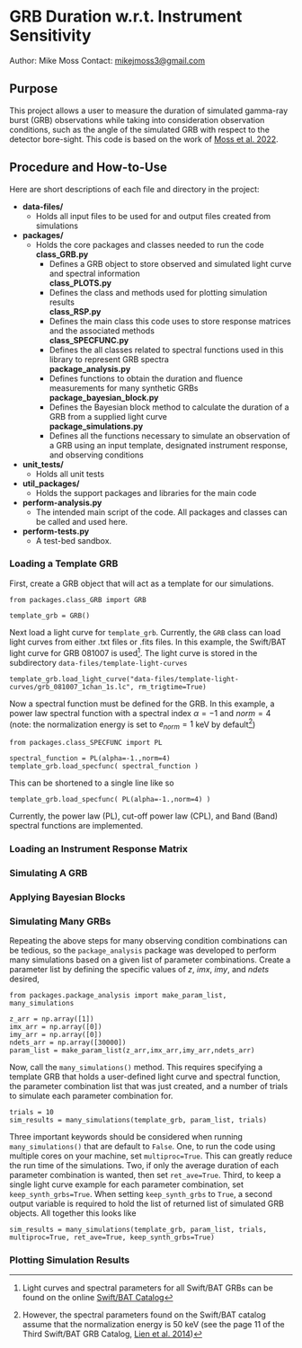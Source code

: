 # GRB Duration w.r.t. Instrument Sensitivity
Author: Mike Moss
Contact: mikejmoss3@gmail.com

## Purpose

This project allows a user to measure the duration of simulated gamma-ray burst (GRB) observations while taking into consideration observation conditions, such as the angle of the simulated GRB with respect to the detector bore-sight. This code is based on the work of [Moss et al. 2022](https://ui.adsabs.harvard.edu/abs/2022ApJ...927..157M/abstract).

## Procedure and How-to-Use

Here are short descriptions of each file and directory in the project:

* **data-files/**
	- Holds all input files to be used for and output files created from simulations
* **packages/**
	- Holds the core packages and classes needed to run the code <br>
	__class_GRB.py__
		- Defines a GRB object to store observed and simulated light curve and spectral information <br>
	__class_PLOTS.py__
		- Defines the class and methods used for plotting simulation results <br>
	__class_RSP.py__
		- Defines the main class this code uses to store response matrices and the associated methods <br>
	__class_SPECFUNC.py__
		- Defines the all classes related to spectral functions used in this library to represent GRB spectra <br>
	__package_analysis.py__
		- Defines functions to obtain the duration and fluence measurements for many synthetic GRBs <br>
	__package_bayesian_block.py__
		- Defines the Bayesian block method to calculate the duration of a GRB from a supplied light curve <br>
	__package_simulations.py__
		- Defines all the functions necessary to simulate an observation of a GRB using an input template, designated instrument response, and observing conditions <br>
* **unit_tests/**
	- Holds all unit tests
* **util_packages/**
	- Holds the support packages and libraries for the main code 
* __perform-analysis.py__
	- The intended main script of the code. All packages and classes can be called and used here.
* __perform-tests.py__
	- A test-bed sandbox.


### Loading a Template GRB
First, create a GRB object that will act as a template for our simulations.
```
from packages.class_GRB import GRB

template_grb = GRB()
```

Next load a light curve for `template_grb`. Currently, the `GRB` class can load light curves from either .txt files or .fits files. In this example, the Swift/BAT light curve for GRB 081007 is used[^1]. The light curve is stored in the subdirectory `data-files/template-light-curves`
```
template_grb.load_light_curve("data-files/template-light-curves/grb_081007_1chan_1s.lc", rm_trigtime=True)
```

Now a spectral function must be defined for the GRB. In this example, a power law spectral function with a spectral index $\alpha = -1$ and $norm = 4$ (note: the normalization energy is set to $e_{norm} = 1$ keV by default[^2])
```
from packages.class_SPECFUNC import PL

spectral_function = PL(alpha=-1.,norm=4)
template_grb.load_specfunc( spectral_function )
```
This can be shortened to a single line like so 
```
template_grb.load_specfunc( PL(alpha=-1.,norm=4) )
```

Currently, the power law (PL), cut-off power law (CPL), and Band (Band) spectral functions are implemented.

[^1]: Light curves and spectral parameters for all Swift/BAT GRBs can be found on the online [Swift/BAT Catalog](https://swift.gsfc.nasa.gov/results/batgrbcat/)
[^2]: However, the spectral parameters found on the Swift/BAT catalog assume that the normalization energy is 50 keV (see the page 11 of the Third Swift/BAT GRB Catalog, [Lien et al. 2014](https://swift.gsfc.nasa.gov/results/batgrbcat/3rdBATcatalog.pdf))

### Loading an Instrument Response Matrix

### Simulating A GRB

### Applying Bayesian Blocks

### Simulating Many GRBs
Repeating the above steps for many observing condition combinations can be tedious, so the `package_analysis` package was developed to perform many simulations based on a given list of parameter combinations. Create a parameter list by defining the specific values of $z$, $imx$, $imy$, and $ndets$ desired,
```
from packages.package_analysis import make_param_list, many_simulations

z_arr = np.array([1])
imx_arr = np.array([0])
imy_arr = np.array([0])
ndets_arr = np.array([30000])
param_list = make_param_list(z_arr,imx_arr,imy_arr,ndets_arr)
```

Now, call the `many_simulations()` method. This requires specifying a template GRB that holds a user-defined light curve and spectral function, the parameter combination list that was just created, and a number of trials to simulate each parameter combination for. 
```
trials = 10
sim_results = many_simulations(template_grb, param_list, trials)
```
Three important keywords should be considered when running `many_simulations()` that are default to `False`. One, to run the code using multiple cores on your machine, set `multiproc=True`. This can greatly reduce the run time of the simulations. Two, if only the average duration of each parameter combination is wanted, then set `ret_ave=True`. Third, to keep a single light curve example for each parameter combination, set `keep_synth_grbs=True`. When setting `keep_synth_grbs` to `True`, a second output variable is required to hold the list of returned list of simulated GRB objects. All together this looks like
```
sim_results = many_simulations(template_grb, param_list, trials, multiproc=True, ret_ave=True, keep_synth_grbs=True)
```

### Plotting Simulation Results